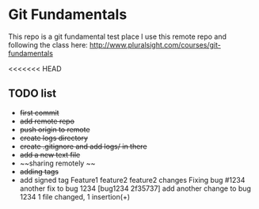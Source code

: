 
# Git Fundamentals 

This repo is a git fundamental test place
I use this remote repo and following the class here: 
http://www.pluralsight.com/courses/git-fundamentals

<<<<<<< HEAD
## TODO list

 + ~~first commit~~
 + ~~add remote repo~~
 + ~~push origin to remote~~
 + ~~create logs directory~~
 + ~~create .gitignore and add logs/ in there~~
 + ~~add a new text file~~
 + ~~sharing remotely ~~
 + ~~adding tags~~
 + add signed tag
Feature1
feature2
feature2 changes
Fixing bug #1234
another fix to bug 1234
[bug1234 2f35737] add another change to bug 1234
 1 file changed, 1 insertion(+)
